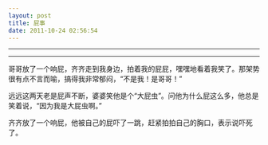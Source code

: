 ```yaml
---
layout: post
title: 屁事
date: 2011-10-24 02:56:54
---
```


<meta http-equiv='Content-Type' content='text/html; charset=utf-8' />

---

---

哥哥放了一个响屁，齐齐走到我身边，拍着我的屁屁，嘿嘿地看着我笑了。那架势很有点不言而喻，搞得我非常郁闷，“不是我！是哥哥！”


远远这两天老是屁声不断，婆婆笑他是个“大屁虫”。问他为什么屁这么多，他总是笑着说，“因为我是大屁虫啊。”

齐齐放了一个响屁，他被自己的屁吓了一跳，赶紧拍拍自己的胸口，表示说吓死了。


